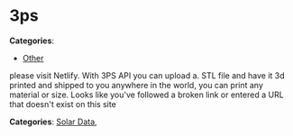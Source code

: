 # 3ps






**Categories**:
- [Other](https://github.com/apis-list/apis-list#other)




please visit Netlify. With 3PS API you can upload a. STL file and have it 3d printed and shipped to you anywhere in the world, you can print any material or size.  Looks like you've followed a broken link or entered a URL that doesn't exist on this site

**Categories**:  [Solar Data](https://github/apis-list/apis-list#solar-data),


